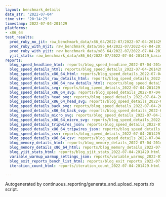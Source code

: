 ```yaml
---
layout: benchmark_details
date_str: '2022-07-04'
time_str: '20:14:29'
timestamp: 2022-07-04-201429
platforms:
- x86_64
test_results:
  prod_ruby_no_jit: raw_benchmark_data/x86_64/2022-07/2022-07-04-201429_basic_benchmark_prod_ruby_no_jit.json
  prod_ruby_with_mjit: raw_benchmark_data/x86_64/2022-07/2022-07-04-201429_basic_benchmark_prod_ruby_with_mjit.json
  prod_ruby_with_yjit: raw_benchmark_data/x86_64/2022-07/2022-07-04-201429_basic_benchmark_prod_ruby_with_yjit.json
  yjit_stats: raw_benchmark_data/x86_64/2022-07/2022-07-04-201429_basic_benchmark_yjit_stats.json
reports:
  blog_speed_headline_html: reports/blog_speed_headline_2022-07-04-201429.html
  blog_speed_details_html: reports/blog_speed_details_2022-07-04-201429.html
  blog_speed_details_x86_64_html: reports/blog_speed_details_2022-07-04-201429.x86_64.html
  blog_speed_details_raw_details_html: reports/blog_speed_details_2022-07-04-201429.raw_details.html
  blog_speed_details_x86_64_raw_details_html: reports/blog_speed_details_2022-07-04-201429.x86_64.raw_details.html
  blog_speed_details_svg: reports/blog_speed_details_2022-07-04-201429.svg
  blog_speed_details_x86_64_svg: reports/blog_speed_details_2022-07-04-201429.x86_64.svg
  blog_speed_details_head_svg: reports/blog_speed_details_2022-07-04-201429.head.svg
  blog_speed_details_x86_64_head_svg: reports/blog_speed_details_2022-07-04-201429.x86_64.head.svg
  blog_speed_details_back_svg: reports/blog_speed_details_2022-07-04-201429.back.svg
  blog_speed_details_x86_64_back_svg: reports/blog_speed_details_2022-07-04-201429.x86_64.back.svg
  blog_speed_details_micro_svg: reports/blog_speed_details_2022-07-04-201429.micro.svg
  blog_speed_details_x86_64_micro_svg: reports/blog_speed_details_2022-07-04-201429.x86_64.micro.svg
  blog_speed_details_tripwires_json: reports/blog_speed_details_2022-07-04-201429.tripwires.json
  blog_speed_details_x86_64_tripwires_json: reports/blog_speed_details_2022-07-04-201429.x86_64.tripwires.json
  blog_speed_details_csv: reports/blog_speed_details_2022-07-04-201429.csv
  blog_speed_details_x86_64_csv: reports/blog_speed_details_2022-07-04-201429.x86_64.csv
  blog_memory_details_html: reports/blog_memory_details_2022-07-04-201429.html
  blog_memory_details_x86_64_html: reports/blog_memory_details_2022-07-04-201429.x86_64.html
  blog_yjit_stats_html: reports/blog_yjit_stats_2022-07-04-201429.html
  variable_warmup_warmup_settings_json: reports/variable_warmup_2022-07-04-201429.warmup_settings.json
  blog_exit_reports_bench_list_html: reports/blog_exit_reports_2022-07-04-201429.bench_list.html
  iteration_count_html: reports/iteration_count_2022-07-04-201429.html

---
```

Autogenerated by continuous_reporting/generate_and_upload_reports.rb script.
